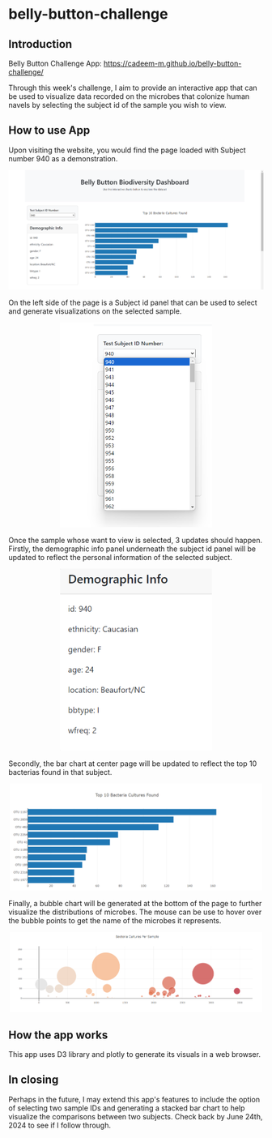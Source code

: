 # belly-button-challenge



## Introduction
Belly Button Challenge App: https://cadeem-m.github.io/belly-button-challenge/

Through this week's challenge, I aim to provide an interactive app that can be used to visualize data recorded on the microbes that colonize human navels by selecting the subject id of the sample you wish to view.

## How to use App
Upon visiting the website, you would find the page loaded with Subject number 940 as a demonstration.

<p align="center">
<img src="Resources\Screenshot 2024-06-10 092240.png" width="900px">
</p>

On the left side of the page is a Subject id panel that can be used to select and generate visualizations on the selected sample.

<p align="center">
<img src="Resources\Screenshot 2024-06-10 092311.png" width="300px">
</p>

Once the sample whose want to view is selected, 3 updates should happen. Firstly, the demographic info panel underneath the subject id panel will be updated to reflect the personal information of the selected subject.

<p align="center">
<img src="Resources\Screenshot 2024-06-10 142247.png" width="300px">
</p>

Secondly, the bar chart at center page will be updated to reflect the top 10 bacterias found in that subject.

<p align="center">
<img src="Resources\Screenshot 2024-06-10 142238.png" width="500px">
</p>

Finally, a bubble chart will be generated at the bottom of the page to further visualize the distributions of microbes. The mouse can be use to hover over the bubble points to get the name of the microbes it represents.

<p align="center">
<img src="Resources\Screenshot 2024-06-10 092333.png" width="500px">
</p>


## How the app works
This app uses D3 library and plotly to generate its visuals in a web browser.


## In closing
Perhaps in the future, I may extend this app's features to include the option of selecting two sample IDs and generating a stacked bar chart to help visualize the comparisons between two subjects. Check back by June 24th, 2024 to see if I follow through.


